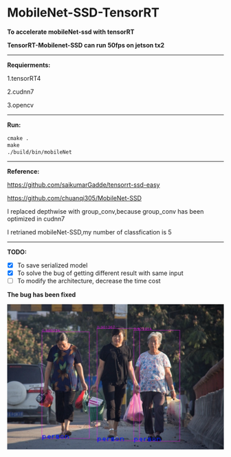 # MobileNet-SSD-TensorRT
**To accelerate mobileNet-ssd with tensorRT**

**TensorRT-Mobilenet-SSD can run 50fps on jetson tx2**

---

**Requierments:**

1.tensorRT4

2.cudnn7

3.opencv

---

**Run:**

```shell
cmake .
make
./build/bin/mobileNet
```

---

**Reference:**

https://github.com/saikumarGadde/tensorrt-ssd-easy

https://github.com/chuanqi305/MobileNet-SSD

I replaced depthwise with group_conv,because group_conv  has been optimized in cudnn7

I retrianed mobileNet-SSD,my number of classfication is 5

---

**TODO:**

- [x] To save serialized model 
- [x] To solve the bug of getting different result with same input
- [ ] To modify the architecture, decrease the time cost

**The bug has been fixed**

![image](testPic/test1.png)